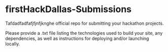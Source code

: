 # firstHackDallas-Submissions
Tafdadfadfafjfjnfjknghe official repo for submitting your hackathon projects.

Please provide a .txt file listing the technologies used to build your site, any dependencies, as well as instructions for deploying and/or launching locally.
